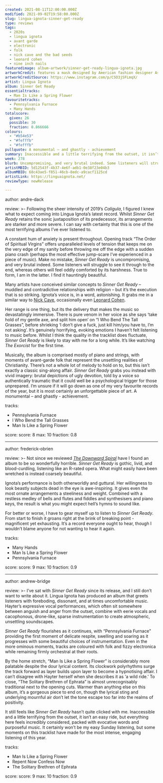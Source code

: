 ```yaml
---
created: 2021-08-11T12:00:00.000Z
modified: 2021-09-02T19:58:00.000Z
slug: lingua-ignota-sinner-get-ready
type: reviews
tags:
  - 2020s
  - lingua ignota
  - avant garde
  - electronic
  - folk
  - nick cave and the bad seeds
  - leonard cohen
  - nine inch nails
featuredimage: album-artwork/sinner-get-ready-lingua-ignota.jpg
artworkCredit: features a mask designed by American fashion designer Ashley Rose Couture, with layout by Canadian graphic artist Chimère Noire.
artworkCreditSource: https://www.instagram.com/p/CSO3jSFLmqX/
artist: Lingua Ignota
album: Sinner Get Ready
essentialtracks:
  - Man Is Like a Spring Flower
favouritetracks:
  - Pennsylvania Furnace
  - Many Hands
totalscore:
  given: 26
  possible: 30
  fraction: 0.866666
colours:
  - "#b54e53"
  - "#fefffb"
  - "#fefffb"
pullquote: A monumental – and ghastly - achievement
summary: Inaccessible and a little terrifying from the outset, it isn’t an easy ride, but everything here feels incredibly considered, packed with evocative words and purposeful music.
week: 278
blurb: Uncompromising, and very brutal indeed. Some listeners will struggle to see it through to the end, whereas others will feel oddly comforted by its harshness.
artistMBID: 5d12543f-4b37-4e6f-adb1-0e38f23e04b3
albumMBID: 68c43ae5-f851-46cb-8edc-a9cacf1125cd
artistLink: https://linguaignota.net/
reviewType: newRelease

---
```


author: andre-dack

review: >-
  Following the sheer intensity of 2019’s _Caligula_, I figured I knew what to expect coming into Lingua Ignota’s latest record. Whilst _Sinner Get Ready_ retains the sonic juxtaposition of its predecessor, its arrangements are starker and more severe. I can say with certainty that this is one of the most terrifying albums I’ve ever listened to.

  A constant hum of anxiety is present throughout. Opening track “The Order of Spiritual Virgins” offers unparalleled levels of tension that keeps me on the very edge of my sanity before throwing me off the edge with a sudden piano crash (perhaps the most effective jump-scare I’ve experienced in a piece of music). Make no mistake, _Sinner Get Ready_ is uncompromising, and very brutal indeed. Some listeners will struggle to see it through to the end, whereas others will feel oddly comforted by its harshness. True to form, I am in the latter. I find it hauntingly beautiful.

  Many artists have conceived similar concepts to _Sinner Get Ready_ – muddled and contradictive relationships with religion – but it’s the execution that is so striking. Ignota’s voice is, in a word, astonishing. It grabs me in a similar way to [Nick Cave](/reviews/nick-cave-and-the-bad-seeds-skeleton-tree/), occasionally even [Leonard Cohen](/reviews/leonard-cohen-songs-of-love-and-hate/).
  
  Her range is one thing, but its the delivery that makes the music so devastatingly immersive. There is pure venom in her voice as she says ‘take hold of my gentle axe, and split him open’ on “I Who Bend The Tall Grasses”, before shrieking ‘I don’t give a fuck, just kill him/you have to, I’m not asking’. It’s genuinely horrifying, evoking emotions I haven’t felt listening to music before. Whilst I think the quality in the tracklist does fluctuate, _Sinner Get Ready_ is likely to stay with me for a long while. It’s like watching _The Exorcist_ for the first time.

  Musically, the album is comprised mostly of piano and strings, with moments of avant-garde folk that represent the unsettling realities of Christianity. There’s not a whole lot of melody to hold on to, but this isn’t exactly a classic sing-along affair. _Sinner Get Ready_ grabs you instead with vivid imagery: brutal depictions of ugly devotion, told by a voice so authentically traumatic that it could well be a psychological trigger for those unprepared. I’m unsure if it will go down as one of my very favourite records of the year, but it is most certainly an unforgettable piece of art. A monumental – and ghastly - achievement.

tracks:
  - Pennsylvania Furnace
  - I Who Bend the Tall Grasses
  - Man Is Like a Spring Flower

score:
  score: 8
  max: 10
  fraction: 0.8

---

author: frederick-obrien

review: >-
  Not since we reviewed _[The Downward Spiral](/reviews/nine-inch-nails-the-downward-spiral/)_ have I found an album to be so wonderfully horrible. _Sinner Get Ready_ is gothic, livid, and blood-curdling, listening like an R-rated opera. What might easily have been wretched is instead coarsely beautiful.

  Ignota’s performance is both otherworldly and guttural. Her willingness to look beastly subjects dead in the eye is awe-inspiring. It gives even the most ornate arrangements a steeliness and weight. Combined with a restless medley of bells and flutes and fiddles and synthesisers and piano keys, the result is what you might expect hell’s hymns to sound like.

  For better or worse, I have to gear myself up to listen to _Sinner Get Ready_. From start to finish it groans right at the brink of breaking point - magnificent yet exhausting. It’s a record everyone ought to hear, though I wouldn’t blame anyone for not wanting to hear it again.

tracks:
  - Many Hands
  - Man Is Like a Spring Flower
  - Pennsylvania Furnace

score:
  score: 9
  max: 10
  fraction: 0.9

---

author: andrew-bridge

review: >-
  I’ve sat with _Sinner Get Ready_ since its release, and I still don’t want to write about it. Lingua Ignota has produced an album that greets listeners with foreboding, dissonant, and at times uncomfortable music. Hayter’s expressive vocal performances, which often sit somewhere between anguish and anger from the outset, combine with eerie vocals and cacophonous, drone-like, sparse instrumentation to create atmospheric, unsettling soundscapes.

  _Sinner Get Ready_ flourishes as it continues, with “Pennsylvania Furnace” providing the first moment of delicate respite, swelling and soaring as it progresses with some beautiful choices of instrumentation. Even in the more ominous moments, tracks are coloured with folk and fizzy electronica while remaining firmly orchestral at their roots.

  By the home stretch, “Man Is Like a Spring Flower” is considerably more palatable despite the dour lyrical content. Its clockwork polyrhythms surge the track forward as layer builds upon layer to become a hypnotising affair. I can’t disagree with Hayter herself when she describes it as ‘a wild ride.’ To close, “The Solitary Brethren of Ephrata” is almost unrecognisably traditional next to the opening cuts. Warmer than anything else on this album, it’s a gorgeous piece to end on, though the lyrical sting and underlying mournful air don’t let the tone escape too far into the realms of positivity.

  It still feels like _Sinner Get Ready_ hasn’t quite clicked with me. Inaccessible and a little terrifying from the outset, it isn’t an easy ride, but everything here feels incredibly considered, packed with evocative words and purposeful music. It certainly won’t be my easy Sunday listening, but some moments on this tracklist have made for the most intense, engaging listening of this year.

tracks:
  - Man Is Like a Spring Flower
  - Repent Now Confess Now
  - The Solitary Brethren of Ephrata

score:
  score: 9
  max: 10
  fraction: 0.9
